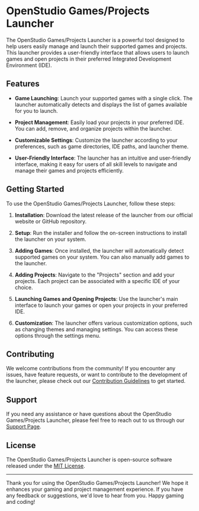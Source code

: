 # OpenStudio Games/Projects Launcher

The OpenStudio Games/Projects Launcher is a powerful tool designed to help users easily manage and launch their supported games and projects. This launcher provides a user-friendly interface that allows users to launch games and open projects in their preferred Integrated Development Environment (IDE).

## Features

- **Game Launching**: Launch your supported games with a single click. The launcher automatically detects and displays the list of games available for you to launch.

- **Project Management**: Easily load your projects in your preferred IDE. You can add, remove, and organize projects within the launcher.

- **Customizable Settings**: Customize the launcher according to your preferences, such as game directories, IDE paths, and launcher theme.

- **User-Friendly Interface**: The launcher has an intuitive and user-friendly interface, making it easy for users of all skill levels to navigate and manage their games and projects efficiently.

## Getting Started

To use the OpenStudio Games/Projects Launcher, follow these steps:

1. **Installation**: Download the latest release of the launcher from our official website or GitHub repository.

2. **Setup**: Run the installer and follow the on-screen instructions to install the launcher on your system.

3. **Adding Games**: Once installed, the launcher will automatically detect supported games on your system. You can also manually add games to the launcher.

4. **Adding Projects**: Navigate to the "Projects" section and add your projects. Each project can be associated with a specific IDE of your choice.

5. **Launching Games and Opening Projects**: Use the launcher's main interface to launch your games or open your projects in your preferred IDE.

6. **Customization**: The launcher offers various customization options, such as changing themes and managing settings. You can access these options through the settings menu.

## Contributing

We welcome contributions from the community! If you encounter any issues, have feature requests, or want to contribute to the development of the launcher, please check out our [Contribution Guidelines](CONTRIBUTING.md) to get started.

## Support

If you need any assistance or have questions about the OpenStudio Games/Projects Launcher, please feel free to reach out to us through our [Support Page](https://openstudio.org/support).

## License

The OpenStudio Games/Projects Launcher is open-source software released under the [MIT License](LICENSE).

---

Thank you for using the OpenStudio Games/Projects Launcher! We hope it enhances your gaming and project management experience. If you have any feedback or suggestions, we'd love to hear from you. Happy gaming and coding!
